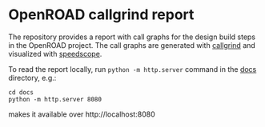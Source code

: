 # OpenROAD callgrind report

The repository provides a report with call graphs for the design build steps in the OpenROAD project.
The call graphs are generated with [callgrind](https://valgrind.org/docs/manual/cl-manual.html) and visualized with [speedscope](https://github.com/jlfwong/speedscope).

To read the report locally, run `python -m http.server` command in the [docs](docs/) directory, e.g.:

```
cd docs
python -m http.server 8080
```

makes it available over http://localhost:8080
